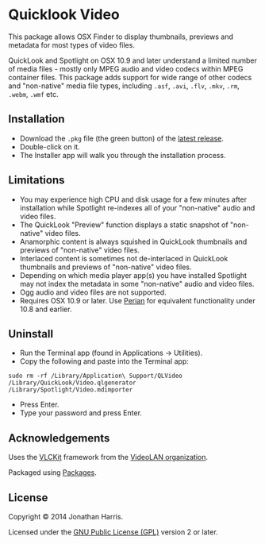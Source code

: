 Quicklook Video
===============

This package allows OSX Finder to display thumbnails, previews and metadata for most types of video files.

QuickLook and Spotlight on OSX 10.9 and later understand a limited number of media files - mostly only MPEG audio and video codecs within MPEG container files. This package adds support for wide range of other codecs and "non-native" media file types, including `.asf`, `.avi`, `.flv`, `.mkv`, `.rm`, `.webm`, `.wmf` etc.

Installation
------------
* Download the `.pkg` file (the green button) of the [latest release](https://github.com/Marginal/QLVideo/releases/latest).
* Double-click on it.
* The Installer app will walk you through the installation process.

Limitations
-----------
* You may experience high CPU and disk usage for a few minutes after installation while Spotlight re-indexes all of your "non-native" audio and video files.
* The QuickLook "Preview" function displays a static snapshot of "non-native" video files.
* Anamorphic content is always squished in QuickLook thumbnails and previews of "non-native" video files.
* Interlaced content is sometimes not de-interlaced in QuickLook thumbnails and previews of "non-native" video files.
* Depending on which media player app(s) you have installed Spotlight may not index the metadata in some "non-native" audio and video files.
* Ogg audio and video files are not supported.
* Requires OSX 10.9 or later. Use [Perian](http://github.com/MaddTheSane/perian) for equivalent functionality under 10.8 and earlier.

Uninstall
---------
* Run the Terminal app (found in Applications -> Utilities).
* Copy the following and paste into the Terminal app:

`sudo rm -rf /Library/Application\ Support/QLVideo /Library/QuickLook/Video.qlgenerator /Library/Spotlight/Video.mdimporter`
 
* Press Enter.
* Type your password and press Enter.

Acknowledgements
----------------
Uses the [VLCKit](http://wiki.videolan.org/VLCKit/) framework from the [VideoLAN organization](http://www.videolan.org/).

Packaged using [Packages](http://s.sudre.free.fr/Software/Packages/about.html).

License
-------
Copyright © 2014 Jonathan Harris.

Licensed under the [GNU Public License (GPL)](http://www.gnu.org/licenses/gpl-2.0.html) version 2 or later.
